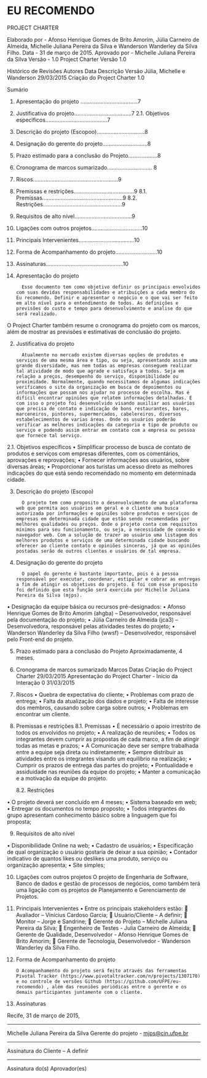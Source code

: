 
# EU RECOMENDO
PROJECT CHARTER










Elaborado por - Afonso Henrique Gomes de Brito Amorim, Júlia Carneiro de Almeida, Michelle Juliana Pereira da Silva e Wanderson Wanderley da Silva Filho.
Data - 31 de março de 2015.
Aprovado por - Michelle Juliana Pereira da Silva
Versão - 1.0
Project Charter
Versão 1.0






Histórico de Revisões
Autores	Data 	Descrição 	Versão
Júlia, Michelle e Wanderson	29/03/2015	Criação do Project Charter 	1.0












Sumário
1.	Apresentação do projeto .....................................7
2.	Justificativa do projeto.....................................7
2.1.	Objetivos específicos........................................7
3.	Descrição do projeto (Escopoo)...............................8
4.	Designação do gerente do projeto.............................8
5.	Prazo estimado para a conclusão do Projeto...................8
6.	Cronograma de marcos sumarizado............................. 8
7.	Riscos.......................................................9
8.	Premissas e restrições.......................................9
8.1.	Premissas....................................................9
8.2.	Restrições...................................................9
9.	Requisitos de alto nível.....................................9
10.	Ligações com outros projetos.................................10
11.	Principais Intervenientes....................................10
12.	Forma de Acompanhamento do projeto...........................10
13.	Assinaturas..................................................10











1.	Apresentação do projeto

          Esse documento tem como objetivo definir os principais envolvidos com suas devidas responsabilidades e atribuições a cada membro do Eu recomendo. Definir e apresentar o negócio e o que vai ser feito em alto nível para o entendimento de todos. As definições e previsões do custo e tempo para desenvolvimento e analise do que será realizado.  
O Project Charter também resume o cronograma do projeto com os marcos, além de mostrar as previsões e estimativas de conclusão do projeto.

2.	Justificativa do projeto 

          Atualmente no mercado existem diversas opções de produtos e serviços de uma mesma área e tipo, ou seja, apresentando assim uma grande diversidade, mas nem todas as empresas conseguem realizar tal atividade de modo que agrade e satisfaça a todos. Seja em relação a preços, desempenho do serviço, disponibilidade ou proximidade. Normalmente, quando necessitamos de algumas indicações verificamos o site da organização em busca de depoimentos ou informações que possam nos ajudar no processo de escolha. Mas é difícil encontrar opiniões que relatem informações detalhadas. E com isso o projeto foi desenvolvido visando auxiliar aos usuários que precisa de contato e indicação de bons restaurantes, bares, marceneiros, pintores, supermercados, cabelereiros, diversos estabelecimentos de varias áreas. Onde os usuários poderão verificar as melhores indicações da categoria e tipo de produto ou serviço e podendo assim entrar em contato com a empresa ou pessoa que fornece tal serviço.

  2.1.	Objetivos específicos
    •	Simplificar processo de busca de contato de produtos e serviços com empresas diferentes, com os comentários, aprovações e reprovações;
    •	Fornecer informações aos usuários, sobre diversas áreas;
    •	Proporcionar aos turistas um acesso direto as melhores indicações do que está sendo recomendado no momento em determinada cidade.

3.	Descrição do projeto (Escopo)

          O projeto tem como proposito o desenvolvimento de uma plataforma web que permita aos usuários em geral e o cliente uma busca autorizada por informações e opiniões sobre produtos e serviços de empresas em determinada cidade que estão sendo recomendadas por melhores qualidades ou preços. Onde o projeto conta com requisitos mínimos para seu funcionamento, ou seja, a necessidade de conexão e navegador web. Com a solução de trazer ao usuário uma listagem dos melhores produtos e serviços de uma determinada cidade buscando oferecer ao cliente contato e opiniões sinceras, já que as opiniões postadas serão de outros clientes e usuários de tal empresa. 

4.	Designação do gerente do projeto

          O papel do gerente é bastante importante, pois é a pessoa responsável por executar, coordenar, estipular e cobrar as entregas a fim de atingir os objetivos do projeto. E foi com esse proposito foi definido que esta função será exercida por Michelle Juliana Pereira da Silva (mjps). 
•	Designação da equipe básica ou recursos pré-designados:
•	Afonso Henrique Gomes de Brito Amorim (ahgba) – Desenvolvedor, responsável pela documentação do projeto;
•	Júlia Carneiro de Almeida (jca3) – Desenvolvedora, responsável pelas atividades testes do projeto;
•	Wanderson Wanderley da Silva Filho (wwsf) – Desenvolvedor, responsável pelo Front-end do projeto.

5.	Prazo estimado para a conclusão do Projeto
Aproximadamente, 4 meses.

6.	Cronograma de marcos sumarizado
Marcos	Datas
Criação do Project Charter	29/03/2015
Apresentação do Project Charter - Início da Interação 0	31/03/2015

7.	Riscos
•	Quebra de expectativa do cliente;
•	Problemas com prazo de entrega;
•	Falta da atualização dos dados e projeto;
•	Falta de interesse dos membros, causando sobre carga sobre outros;
•	Problemas em encontrar um cliente.

8.	Premissas e restrições
    8.1.	Premissas
•	É necessário o apoio irrestrito de todos os envolvidos no projeto;
•	A realização de reuniões;
•	Todos os integrantes devem cumprir as propostas de cada marco, a fim de atingir todas as metas e prazos;
•	A Comunicação deve ser sempre trabalhada entre a equipe seja direta ou indiretamente;
•	Sempre distribuir as atividades entre os integrantes visando um equilíbrio na realização;
•	Cumprir os prazos de entrega das partes do projeto;
•	Pontualidade e assiduidade nas reuniões da equipe do projeto;
•	Manter a comunicação e a motivação da equipe do projeto.

    8.2.	Restrições
    
•	O projeto deverá ser concluído em 4 meses;
•	Sistema baseado em web;
•	Entregar os documentos no tempo proposto;
•	Todos integrantes do grupo apresentam conhecimento básico sobre a linguagem que foi proposta;

9.	Requisitos de alto nível

•	Disponibilidade Online na web;
•	Cadastro de usuários;
•	Especificação de qual organização o usuário gostaria de deixar a sua opinião;
•	Contador indicativo de quantos likes ou deslikes uma produto, serviço ou organização apresenta;
•	Site simples;

10.	Ligações com outros projetos
O projeto de Engenharia de Software, Banco de dados e gestão de processos de negócios, como também terá uma ligação com os projetos de Planejamento e Gerenciamento de Projetos.

11.	Principais Intervenientes 
•	Entre os principais stakeholders estão:
	Avaliador – Vinícius Cardoso Garcia;
	Usuário/Cliente – A definir;
	Monitor – Jorge e Sandrine;
	Gerente do Projeto – Michelle Juliana Pereira da Silva;
	Engenheiro de Testes - Julia Carneiro de Almeida;
	Gerente de Qualidade, Desenvolvedor - Afonso Henrique Gomes de Brito Amorim;
	Gerente de Tecnologia, Desenvolvedor - Wanderson Wanderley da Silva Filho.

12.	 Forma de Acompanhamento do projeto
          
         O Acompanhamento do projeto será feito através das ferramentas Pivotal Tracker (https://www.pivotaltracker.com/n/projects/1307170) e no controle de versões Github (https://github.com/UFPE/eu-recomendo) , além das reuniões periódicas entre o gerente e os demais participantes juntamente com o cliente. 

13.	 Assinaturas

Recife, 31 de março de 2015,

__________________________________________
Michelle Juliana Pereira da Silva
Gerente do projeto - mjps@cin.ufpe.br



__________________________________________
Assinatura do Cliente – A definir



__________________________________________
Assinatura do(s) Aprovador(es)






